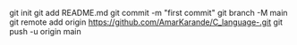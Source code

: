 git init
git add README.md
git commit -m "first commit"
git branch -M main
git remote add origin https://github.com/AmarKarande/C_language-.git
git push -u origin main
